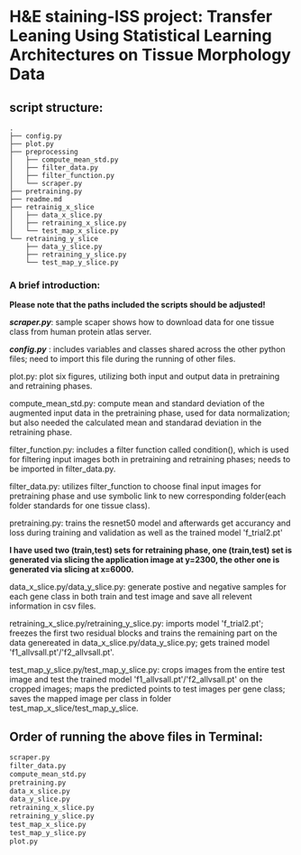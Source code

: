 # H&E staining-ISS project: Transfer  Leaning  Using  Statistical  Learning  Architectures on Tissue Morphology Data

## script structure:

```
.
├── config.py
├── plot.py
├── preprocessing
│   ├── compute_mean_std.py
│   ├── filter_data.py
│   ├── filter_function.py
│   └── scraper.py
├── pretraining.py
├── readme.md
├── retrainig_x_slice
│   ├── data_x_slice.py
│   ├── retraining_x_slice.py
│   └── test_map_x_slice.py
└── retraining_y_slice
    ├── data_y_slice.py
    ├── retraining_y_slice.py
    └── test_map_y_slice.py
```

### A brief introduction:

**Please note that the paths included the scripts should be adjusted!**

***scraper.py***: sample scaper shows how to download data for one tissue class from human protein atlas server.

***config.py*** : includes variables and classes shared across the other python files; need to import this file during the running of other files.

plot.py:  plot six figures, utilizing both input and output data in pretraining and retraining phases.

compute_mean_std.py: compute mean and standard deviation of the augmented input data in the pretraining phase, used for data normalization; but also needed the calculated mean and standarad deviation in the retraining phase.

filter_function.py: includes a filter function called condition(), which is used for filtering input images both in pretraining and retraining phases; needs to be imported in filter_data.py.

filter_data.py: utilizes filter_function to choose final input images for pretraining phase and use symbolic link to new corresponding folder(each folder standards for one tissue class).

pretraining.py:  trains the resnet50 model  and afterwards get accurancy and loss during training and validation as well as the trained model 'f_trial2.pt'

**I have used two (train,test) sets for retraining phase, one (train,test) set is generated via slicing the application image at y=2300, the other one is generated via slicing at x=6000.**

data_x_slice.py/data_y_slice.py: generate postive and negative samples for each gene class in both train and test image and save all relevent information in csv files.

retraining_x_slice.py/retraining_y_slice.py: imports model 'f_trial2.pt'; freezes the first two residual blocks and trains the remaining part on the data genereated in data_x_slice.py/data_y_slice.py; gets trained model 'f1_allvsall.pt'/'f2_allvsall.pt'.

test_map_y_slice.py/test_map_y_slice.py: crops images from the entire test image and test the trained model 'f1_allvsall.pt'/'f2_allvsall.pt' on the cropped images; maps the predicted points to test images per gene class; saves the mapped image per class in folder  test_map_x_slice/test_map_y_slice.

## Order of running the above files in Terminal:

```bash
scraper.py
filter_data.py
compute_mean_std.py
pretraining.py
data_x_slice.py
data_y_slice.py
retraining_x_slice.py
retraining_y_slice.py
test_map_x_slice.py
test_map_y_slice.py
plot.py
```



​      

